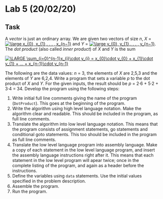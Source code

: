 # Lab 5 (20/02/20)

## Task
A _vector_ is just an ordinary array. We are given two vectors of size _n_,
_X_ = <a href="https://www.codecogs.com/eqnedit.php?latex=\bg_white&space;\large&space;x_{0},&space;x_{1},.&space;.&space;.&space;,&space;x_{n−1}" target="_blank"><img src="https://latex.codecogs.com/png.latex?\bg_white&space;\large&space;x_{0},&space;x_{1},.&space;.&space;.&space;,&space;x_{n−1}" title="\large x_{0}, x_{1},. . . , x_{n−1}" /></a> and _Y_ = <a href="https://www.codecogs.com/eqnedit.php?latex=\bg_white&space;\large&space;y_{0},&space;y_{1},.&space;.&space;.&space;,&space;y_{n−1}" target="_blank"><img src="https://latex.codecogs.com/png.latex?\bg_white&space;\large&space;y_{0},&space;y_{1},.&space;.&space;.&space;,&space;y_{n−1}" title="\large y_{0}, y_{1},. . . , y_{n−1}" /></a>. The _dot product_ (also called _inner product_) of _X_ and _Y_ is the sum

<a href="https://www.codecogs.com/eqnedit.php?latex=\bg_white&space;\LARGE&space;\sum_{i=0}^{n-1}x_{i}\cdot&space;y_{i}&space;=&space;x_{0}\cdot&space;y_{0}&space;&plus;&space;x_{1}\cdot&space;y_{1}&space;&plus;&space;...&space;&plus;&space;x_{n-1}\cdot&space;y_{n-1}" target="_blank"><img src="https://latex.codecogs.com/png.latex?\bg_white&space;\LARGE&space;\sum_{i=0}^{n-1}x_{i}\cdot&space;y_{i}&space;=&space;x_{0}\cdot&space;y_{0}&space;&plus;&space;x_{1}\cdot&space;y_{1}&space;&plus;&space;...&space;&plus;&space;x_{n-1}\cdot&space;y_{n-1}" title="\LARGE \sum_{i=0}^{n-1}x_{i}\cdot y_{i} = x_{0}\cdot y_{0} + x_{1}\cdot y_{1} + ... + x_{n-1}\cdot y_{n-1}" /></a>

The following are the data values: _n_ = 3, the elements of _X_ are 2,5,3 and the elements of _Y_ are 6,2,4. Write a program that sets a variable _p_ to the dot product of _X_ and _Y_. For the given inputs, the result should be _p_ = 2·6 + 5·2 + 3·4 = 34.
Develop the program using the following steps:
1. Write initial full line comments giving the name of the program (`DotProduct`). This goes at the beginning of the program.
2. Write the algorithm using high level language notation. Make the algorithm clear and readable. This should be included in the program, as full line comments.
3. Translate the algorithm into low level language notation. This means that the program consists of assignment statements, go statements and conditional goto statements. This too should be included in the program as full line comments.
4. Translate the low level language program into assembly language. Make a copy of each statement in the low level language program, and insert the assembly language instructions right after it. This means that each statement in the low level program will apear twice; once in the complete listing of the program, and again as a header before the instructions.
5. Define the variables using `data` statements. Use the initial values specified in the problem description.
6. Assemble the program.
7. Run the program.